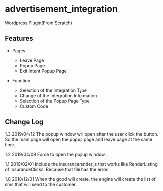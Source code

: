 # advertisement_integration
Wordpress Plugin(From Scratch)

## Features

* Pages
    - Leave Page
    - Popup Page
    - Exit Intent Popup Page

* Function
    - Selection of the Integration Type
    - Change of the Integration Information
    - Selection of the Popup Page Type
    - Custom Code

## Change Log

1.3 2019/04/12
	The popup window will open after the user click the button.
    So the main page will open the popup page and leave page at the same time.

1.2 2019/04/09
	Force to open the popup window.

1.1 2019/02/01
	Include the insurancerender.js that works like RenderListing of InsuranceClicks.
    Because that file has the error.

1.0 2018/12/01
	When the good will create, the engine will create the list of sms that will send to the customer.
